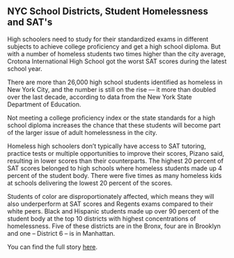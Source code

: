## NYC School Districts, Student Homelessness and SAT's

High schoolers need to study for their standardized exams in different subjects to achieve college proficiency and get a high school diploma. But with a number of homeless students two times higher than the city average, Crotona International High School got the worst SAT scores during the latest school year.

There are more than 26,000 high school students identified as homeless in New York City, and the number is still on the rise –– it more than doubled over the last decade, according to data from the New York State Department of Education.

Not meeting a college proficiency index or the state standards for a high school diploma increases the chance that these students will become part of the larger issue of adult homelessness in the city.

Homeless high schoolers don’t typically have access to SAT tutoring, practice tests or multiple opportunities to improve their scores, Pizano said, resulting in lower scores than their counterparts. The highest 20 percent of SAT scores belonged to high schools where homeless students made up 4 percent of the student body. There were five times as many homeless kids at schools delivering the lowest 20 percent of the scores.

Students of color are disproportionately affected, which means they will also underperform at SAT scores and Regents exams compared to their white peers. Black and Hispanic students made up over 90 percent of the student body at the top 10 districts with highest concentrations of homelessness. Five of these districts are in the Bronx, four are in Brooklyn and one – District 6 – is in Manhattan.

You can find the full story [here](https://elenamlutz.github.io/student-homelessness-nyc/).
